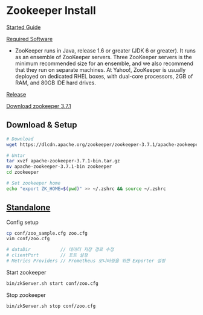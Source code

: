 
# Zookeeper Install

[Started Guide](https://zookeeper.apache.org/doc/r3.1.2/zookeeperStarted.html)

[Required Software](https://zookeeper.apache.org/doc/r3.1.2/zookeeperAdmin.html#sc_systemReq)
- ZooKeeper runs in Java, release 1.6 or greater (JDK 6 or greater). It runs as an ensemble of ZooKeeper servers. Three ZooKeeper servers is the minimum recommended size for an ensemble, and we also recommend that they run on separate machines. At Yahoo!, ZooKeeper is usually deployed on dedicated RHEL boxes, with dual-core processors, 2GB of RAM, and 80GB IDE hard drives.

[Release](https://zookeeper.apache.org/releases.html)

[Download zookeeper 3.7.1](https://dlcdn.apache.org/zookeeper/zookeeper-3.7.1/apache-zookeeper-3.7.1-bin.tar.gz)

## Download & Setup

```bash
# Download
wget https://dlcdn.apache.org/zookeeper/zookeeper-3.7.1/apache-zookeeper-3.7.1-bin.tar.gz

# Untar
tar xvzf apache-zookeeper-3.7.1-bin.tar.gz
mv apache-zookeeper-3.7.1-bin zookeeper
cd zookeeper

# Set zookeeper home
echo "export ZK_HOME=$(pwd)" >> ~/.zshrc && source ~/.zshrc
```

## [Standalone](https://zookeeper.apache.org/doc/r3.1.2/zookeeperStarted.html#sc_InstallingSingleMode)

Config setup
```bash
cp conf/zoo_sample.cfg zoo.cfg
vim conf/zoo.cfg

# dataDir           // 데이터 저장 경로 수정
# clientPort        // 포트 설정
# Metrics Providers // Prometheus 모니터링을 위한 Exporter 설정
```

Start zookeeper
```bash
bin/zkServer.sh start conf/zoo.cfg
```

Stop zookeeper
```bash
bin/zkServer.sh stop conf/zoo.cfg
```


